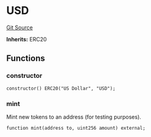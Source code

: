 # USD
[Git Source](https://github.com/capsign/protocol/blob/dfa6820124c5610a6bfa06329447dbae7c24bc0a/src/USD.sol)

**Inherits:**
ERC20


## Functions
### constructor


```solidity
constructor() ERC20("US Dollar", "USD");
```

### mint

Mint new tokens to an address (for testing purposes).


```solidity
function mint(address to, uint256 amount) external;
```

